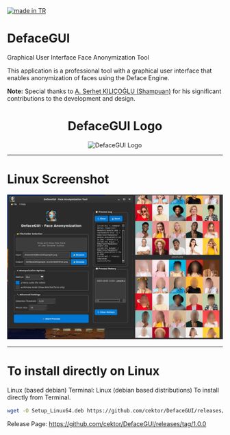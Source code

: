 <a href="#">
    <img src="https://raw.githubusercontent.com/pedromxavier/flag-badges/main/badges/TR.svg" alt="made in TR">
</a>

# DefaceGUI 
Graphical User Interface Face Anonymization Tool

This application is a professional tool with a graphical user interface that enables anonymization of faces using the Deface Engine.

**Note:** Special thanks to [A. Serhet KILIÇOĞLU (Shampuan)](https://github.com/shampuan) for his significant contributions to the development and design.


<h1 align="center">DefaceGUI Logo</h1>

<p align="center">
  <img src="defaceguilo" alt="DefaceGUI Logo" width="150" height="150">
</p>

----------------------------------

# Linux Screenshot
![Linux(pardus)](1.png)  
 
--------------------

# To install directly on Linux


Linux (based debian) Terminal: Linux (debian based distributions) To install directly from Terminal.
```bash
wget -O Setup_Linux64.deb https://github.com/cektor/DefaceGUI/releases/download/1.0.0/Setup_Linux64.deb && sudo apt install ./Setup_Linux64.deb && sudo apt-get install -f -y
```



Release Page: https://github.com/cektor/DefaceGUI/releases/tag/1.0.0

